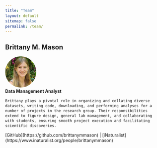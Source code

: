```yaml
---
title: "Team"
layout: default
sitemap: false
permalink: /team/
---
```



## Brittany M. Mason

<div class="team-member">
  <img src="images/teampic/brittany_mason_headshot.jpg" alt="Brittany Mason" width="100" height="100" style="border-radius: 50%; margin-right: 10px;">
  
  <div>
    <strong>Data Management Analyst</strong>
    <br>
    
    Brittany plays a pivotal role in organizing and collating diverse datasets, writing code, downloading, and performing analyses for a number of projects in the research group. Their responsibilities extend to figure design, general lab management, and collaborating with students, ensuring smooth project execution and facilitating scientific discoveries.
  </div>

  <div class="links">
    [GitHub](https://github.com/brittanymmason) | [iNaturalist](https://www.inaturalist.org/people/brittanymmason)
  </div>
</div>


